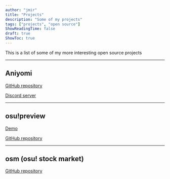 ```yaml
---
author: "jmir"
title: "Projects"
description: "Some of my projects"
tags: ["projects", "open source"]
ShowReadingTime: false
draft: true
ShowToc: true
---
```


This is a list of some of my more interesting open source projects
<!--more-->
---

## Aniyomi

[GitHub repository](https://github.com/jmir1/aniyomi)

[Discord server](https://discord.gg/F32UjdJZrR)

---

## osu!preview

[Demo](https://osu-preview.jmir.ml/preview?beatmapId=889634)

[GitHub repository](https://github.com/jmir1/osu-preview)

---

## osm (osu! stock market)

[GitHub repository](https://github.com/jmir1/osm)
